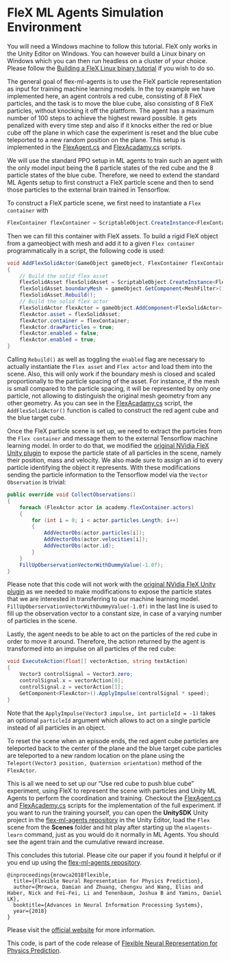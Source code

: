 # FleX ML Agents Simulation Environment

You will need a Windows machine to follow this tutorial. FleX only works in the Unity Editor on Windows. You can however build a Linux binary on Windows which you can then run headless on a cluster of your choice. Please follow the [Building a FleX Linux binary tutorial](flex-ml-agents/linux-flexlib/ "FleX Linux binary tutorial") if you wish to do so.

The general goal of flex-ml-agents is to use the FleX particle representation as input for training machine learning models. In the toy example we have implemented here, an agent controls a red cube, consisting of 8 FleX particles, and the task is to move the blue cube, also consisting of 8 FleX particles, without knocking it off the plattform. The agent has a maximum number of 100 steps to achieve the highest reward possible. It gets penalized with every time step and also if it knocks either the red or blue cube off the plane in which case the experiment is reset and the blue cube teleported to a new random position on the plane. This setup is implemented in the [FlexAgent.cs](https://github.com/neuroailab/flex-ml-agents/blob/master/UnitySDK/Assets/Scripts/FlexAgent.cs "FlexAgent.cs") and [FlexAcadamy.cs](https://github.com/neuroailab/flex-ml-agents/blob/master/UnitySDK/Assets/Scripts/FlexAcademy.cs "FlexAcademy.cs") scripts.

We will use the standard PPO setup in ML agents to train such an agent with the only model input being the 8 particle states of the red cube and the 8 particle states of the blue cube. Therefore, we need to extend the standard ML Agents setup to first construct a FleX particle scene and then to send those particles to the external brain trained in Tensorflow.

To construct a FleX particle scene, we first need to instantiate a `Flex container` with
```cs
FlexContainer flexContainer = ScriptableObject.CreateInstance<FlexContainer>();
```
Then we can fill this container with FleX assets.
To build a rigid FleX object from a gameobject with mesh and add it to a given `Flex container` programmatically in a script, the following code is used:

```cs
void AddFlexSolidActor(GameObject gameObject, FlexContainer flexContainer)
{
    // Build the solid flex asset
    FlexSolidAsset flexSolidAsset = ScriptableObject.CreateInstance<FlexSolidAsset>();
    flexSolidAsset.boundaryMesh = gameObject.GetComponent<MeshFilter>().mesh;
    flexSolidAsset.Rebuild();
    // Build the solid flex actor
    FlexSolidActor flexActor = gameObject.AddComponent<FlexSolidActor>();
    flexActor.asset = flexSolidAsset;
    flexActor.container = flexContainer;
    flexActor.drawParticles = true;
    flexActor.enabled = false;
    flexActor.enabled = true;
}
```

Calling `Rebuild()` as well as toggling the `enabled` flag are necessary to actually instantiate the `Flex asset` and `Flex actor` and load them into the scene. Also, this will only work if the boundary mesh is closed and scaled proportionally to the particle spacing of the asset. For instance, if the mesh is small compared to the particle spacing, it will be represented by only one particle, not allowing to distinguish the original mesh geometry from any other geometry.
As you can see in the [FlexAcadamy.cs](https://github.com/neuroailab/flex-ml-agents/blob/master/UnitySDK/Assets/Scripts/FlexAcademy.cs "FlexAcademy.cs") script, the `AddFlexSolidActor()` function is called to construct the red agent cube and the blue target cube.

Once the FleX particle scene is set up, we need to extract the particles from the `Flex container` and message them to the external Tensorflow machine learning model. In order to do that, we modified the [original NVidia FleX Unity plugin](https://assetstore.unity.com/packages/tools/physics/nvidia-flex-for-unity-1-0-beta-120425 "Unity FleX plugin") to expose the particle state of all particles in the scene, namely their position, mass and velocity. We also made sure to assign an id to every particle identifying the object it represents. With these modifications sending the particle information to the Tensorflow model via the `Vector Observation` is trivial:

```cs
public override void CollectObservations()
{
    foreach (FlexActor actor in academy.flexContainer.actors)
    {
        for (int i = 0; i < actor.particles.Length; i++)
        {
            AddVectorObs(actor.particles[i]);
            AddVectorObs(actor.velocities[i]);
            AddVectorObs(actor.id);
        }
    }
    FillUpOberservationVectorWithDummyValue(-1.0f);
}
```

Please note that this code will not work with the [original NVidia FleX Unity plugin](https://assetstore.unity.com/packages/tools/physics/nvidia-flex-for-unity-1-0-beta-120425 "Unity FleX plugin") as we needed to make modifications to expose the particle states that we are interested in transferring to our machine learning model. `FillUpOberservationVectorWithDummyValue(-1.0f)` in the last line is used to fill up the observation vector to a constant size, in case of a varying number of particles in the scene.

Lastly, the agent needs to be able to act on the particles of the red cube in order to move it around. Therefore, the action returned by the agent is transformed into an impulse on all particles of the red cube:

```cs
void ExecuteAction(float[] vectorAction, string textAction)
{
    Vector3 controlSignal = Vector3.zero;
    controlSignal.x = vectorAction[0];
    controlSignal.z = vectorAction[1];
    GetComponent<FlexActor>().ApplyImpulse(controlSignal * speed);
}
```
Note that the `ApplyImpulse(Vector3 impulse, int particleId = -1)` takes an optional `particleId` argument which allows to act on a single particle instead of all particles in an object.

To reset the scene when an episode ends, the red agent cube particles are teleported back to the center of the plane and the blue target cube particles are teleported to a new random location on the plane using the `Teleport(Vector3 position, Quaternion orientation)` method of the `FlexActor`.

This is all we need to set up our “Use red cube to push blue cube” experiment, using FleX to represent the scene with particles and Unity ML Agents to perform the coordination and training. Checkout the [FlexAgent.cs](https://github.com/neuroailab/flex-ml-agents/blob/master/UnitySDK/Assets/Scripts/FlexAgent.cs "FlexAgent.cs") and [FlexAcademy.cs](https://github.com/neuroailab/flex-ml-agents/blob/master/UnitySDK/Assets/Scripts/FlexAcademy.cs "FlexAcademy.cs") scripts for the implementation of the full experiment. If you want to run the training yourself, you can open the **UnitySDK** Unity project in the [flex-ml-agents repository](https://github.com/neuroailab/flex-ml-agents "flex-ml-agents repository") in the Unity Editor, load the `Flex` scene from the **Scenes** folder and hit play after starting up the `mlagents-learn` command, just as you would do it normally in ML Agents. You should see the agent train and the cumulative reward increase.

This concludes this tutorial. Please cite our paper if you found it helpful or if you end up using the [flex-ml-agents repository](https://github.com/neuroailab/flex-ml-agents "flex-ml-agents repository").

```
@inproceedings{mrowca2018flexible,
  title={Flexible Neural Representation for Physics Prediction},
  author={Mrowca, Damian and Zhuang, Chengxu and Wang, Elias and Haber, Nick and Fei-Fei, Li and Tenenbaum, Joshua B and Yamins, Daniel LK},
  booktitle={Advances in Neural Information Processing Systems},
  year={2018}
}
```

Please visit the [official website](https://neuroailab.github.io/flex-ml-agents/ "FleX ML Agents Website") for more information.

This code, is part of the code release of [Flexible Neural Representation for Physics Prediction](https://neuroailab.github.io/physics/ "Flexible Neural Representation for Physics Prediction").

